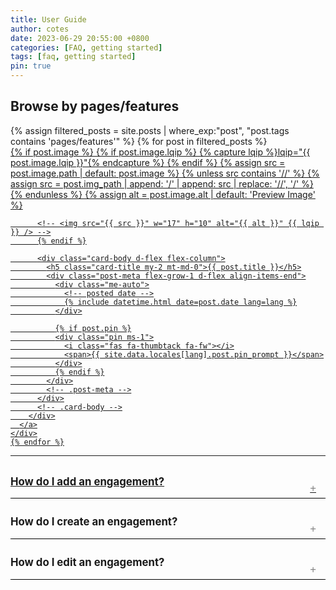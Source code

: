 ```yaml
---
title: User Guide
author: cotes
date: 2023-06-29 20:55:00 +0800
categories: [FAQ, getting started]
tags: [faq, getting started]
pin: true
---
```


## Browse by pages/features

<div class="row">
    {% assign filtered_posts = site.posts | where_exp:"post", "post.tags contains 'pages/features'" %}
    {% for post in filtered_posts %}
    <div class="col-md-3 col-lg-2">
      <a href="{{ post.url | relative_url }}" class="card-wrapper">
        <div class="card post-preview flex-md-row-reverse">
          {% if post.image %} {% if post.image.lqip %} {% capture lqip
          %}lqip="{{ post.image.lqip }}"{% endcapture %} {% endif %} {% assign
          src = post.image.path | default: post.image %} {% unless src contains
          '//' %} {% assign src = post.img_path | append: '/' | append: src |
          replace: '//', '/' %} {% endunless %} {% assign alt = post.image.alt |
          default: 'Preview Image' %}

          <!-- <img src="{{ src }}" w="17" h="10" alt="{{ alt }}" {{ lqip }} /> -->
          {% endif %}

          <div class="card-body d-flex flex-column">
            <h5 class="card-title my-2 mt-md-0">{{ post.title }}</h5>
            <div class="post-meta flex-grow-1 d-flex align-items-end">
              <div class="me-auto">
                <!-- posted date -->
                {% include datetime.html date=post.date lang=lang %}
              </div>

              {% if post.pin %}
              <div class="pin ms-1">
                <i class="fas fa-thumbtack fa-fw"></i>
                <span>{{ site.data.locales[lang].post.pin_prompt }}</span>
              </div>
              {% endif %}
            </div>
            <!-- .post-meta -->
          </div>
          <!-- .card-body -->
        </div>
      </a>
    </div>
    {% endfor %}
</div>
<hr>

<!-- dropdowns -->

<div class="dropdown">
  <div class="dropdown-header">
    <p class="dropdown-title">How do I add an engagement?</p>
    <button onclick="myFunction('myDropdown')" class="dropbtn">+</button>
  </div>
  <div id="myDropdown" class="dropdown-content">
    <p>You must be a Superuser to create an engagement.</p>
    <p>To create an engagement, go to the Engagement Listing page and click the "Create an Engagement" button. This will take you to the Engagement creation page.</p>
    <p>View all the steps on the<a href="#"> User Guide for Engagement(Adding)</a></p>
  </div>
</div>

<div class="dropdown">
   <div class="dropdown-header">
    <p class="dropdown-title">How do I create an engagement?</p>
    <button onclick="myFunction('myDropdown2')" class="dropbtn">+</button>
  </div>
  <div id="myDropdown2" class="dropdown-content">
    <p>You must be a Superuser to create an engagement.</p>
    <p>To create an engagement, go to the Engagement Listing page and click the "Create an Engagement" button. This will take you to the Engagement creation page.</p>
    <p>View all the steps on the<a href="#"> User Guide for Engagement(Creation)</a></p>
  </div>
</div>

<div class="dropdown">
 <div class="dropdown-header">
    <p class="dropdown-title">How do I edit an engagement?</p>
    <button onclick="myFunction('myDropdown3')" class="dropbtn">+</button>
  </div>
  <div id="myDropdown3" class="dropdown-content">
    <p>You must be a Superuser to create an engagement.</p>
    <p>To create an engagement, go to the Engagement Listing page and click the "Create an Engagement" button. This will take you to the Engagement creation page.</p>
    <p>View all the steps on the<a href="#"> User Guide for Engagement(Editing)</a></p>
  </div>
</div>



<script>
/* When the user clicks on the button, 
toggle between hiding and showing the dropdown content */
function myFunction(id) {
  document.getElementById(id).classList.toggle("show");
}

// Close the dropdown if the user clicks outside of it
window.onclick = function(event) {
  if (!event.target.matches('.dropbtn')) {
    var dropdowns = document.getElementsByClassName("dropdown-content");
    var i;
    for (i = 0; i < dropdowns.length; i++) {
      var openDropdown = dropdowns[i];
      if (openDropdown.classList.contains('show')) {
        openDropdown.classList.remove('show');
      }
    }
  }
}
</script>

<style>
.dropdown-header {
  margin-top: 10px;
  display: flex;
  align-items: flex-end;
  flex-direction: row;
  justify-content: space-between;
  border-bottom: 1px solid black;
}

.dropdown-title {
  margin-right: 1em;
  font-weight: bold;
  font-size: 1.2em;
}

.dropdown-content {
    padding-top: 10px;
    padding-bottom: 10px;
    display: none;
}

.dropdown-content.show {
  display: block;
}

.dropbtn {
  background-color: transparent;
  border: none;
  border-radius: 50%; 
  color: gray; 
  padding: 5px 15px; 
  cursor: pointer; 
  font-size: 1.2em;
}
</style>